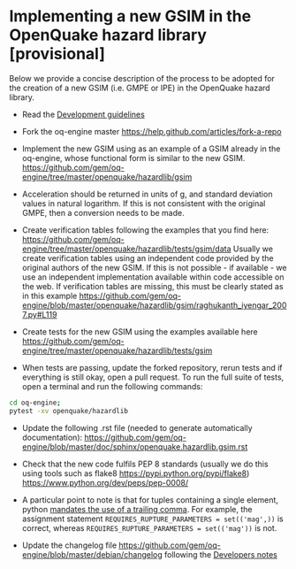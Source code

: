 # Implementing a new GSIM in the OpenQuake hazard library [provisional]

Below we provide a concise description of the process to be adopted for the creation of a new GSIM (i.e. GMPE or IPE) in the OpenQuake hazard library.

- Read the [Development guidelines](development-guidelines.md)

- Fork the oq-engine master
https://help.github.com/articles/fork-a-repo

- Implement the new GSIM using as an example of a GSIM already in the oq-engine, whose functional form is similar to the new GSIM.
https://github.com/gem/oq-engine/tree/master/openquake/hazardlib/gsim

- Acceleration should be returned in units of g, and standard deviation values in natural logarithm. If this is not consistent with the original GMPE, then a conversion needs to be made.

- Create verification tables following the examples that you find here:
https://github.com/gem/oq-engine/tree/master/openquake/hazardlib/tests/gsim/data
Usually we create verification tables using an independent code provided by the original authors of the new GSIM. If this is not possible - if available - we use an independent implementation available within code accessible on the web. If verification tables are missing, this must be clearly stated as in this example https://github.com/gem/oq-engine/blob/master/openquake/hazardlib/gsim/raghukanth_iyengar_2007.py#L119

- Create tests for the new GSIM using the examples available here 
https://github.com/gem/oq-engine/tree/master/openquake/hazardlib/tests/gsim

- When tests are passing, update the forked repository, rerun tests and if everything is still okay, open a pull request. To run the full suite of tests, open a terminal and run the following commands:

```bash
cd oq-engine;
pytest -xv openquake/hazardlib
```

- Update the following .rst file (needed to generate automatically documentation):
https://github.com/gem/oq-engine/blob/master/doc/sphinx/openquake.hazardlib.gsim.rst

- Check that the new code fulfils PEP 8 standards (usually we do this using tools such as flake8 https://pypi.python.org/pypi/flake8) 
https://www.python.org/dev/peps/pep-0008/

- A particular point to note is that for tuples containing a single element, python [mandates the use of a trailing comma](https://www.python.org/dev/peps/pep-0008/#when-to-use-trailing-commas). For example, the assignment statement `REQUIRES_RUPTURE_PARAMETERS = set(('mag',))` is correct, whereas `REQUIRES_RUPTURE_PARAMETERS = set(('mag'))` is not.

- Update the changelog file 
https://github.com/gem/oq-engine/blob/master/debian/changelog following the [Developers notes](updating-the-changelog.md)
